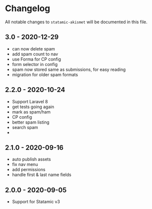# Changelog

All notable changes to `statamic-akismet` will be documented in this file.

## 3.0 - 2020-12-29

- can now delete spam
- add spam count to nav
- use Forma for CP config
- form selector in config
- spam now stored same as submissions, for easy reading
- migration for older spam formats

## 2.2.0 - 2020-10-24

- Support Laravel 8
- get tests going again
- mark as spam/ham
- CP config
- better spam listing
- search spam
-

## 2.1.0 - 2020-09-16

- auto publish assets
- fix nav menu
- add permissions
- handle first & last name fields

## 2.0.0 - 2020-09-05

- Support for Statamic v3
